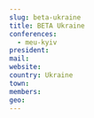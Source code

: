 ```yaml
---
slug: beta-ukraine
title: BETA Ukraine
conferences:
  - meu-kyiv
president:
mail:
website:
country: Ukraine
town: 
members:
geo:
---
```

